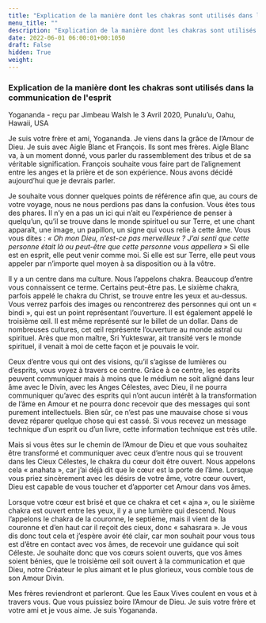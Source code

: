 ```yaml
---
title: "Explication de la manière dont les chakras sont utilisés dans la communication de l'esprit"
menu_title: ""
description: "Explication de la manière dont les chakras sont utilisés dans la communication de l'esprit"
date: 2022-06-01 06:00:01+00:1050
draft: False
hidden: True
weight:
---
```

### Explication de la manière dont les chakras sont utilisés dans la communication de l'esprit

Yogananda - reçu par Jimbeau Walsh le 3 Avril 2020, Punalu’u, Oahu, Hawaii, USA

Je suis votre frère et ami, Yogananda. Je viens dans la grâce de l’Amour de Dieu. Je suis avec Aigle Blanc et François. Ils sont mes frères. Aigle Blanc va, à un moment donné, vous parler du rassemblement des tribus et de sa véritable signification. François souhaite vous faire part de l’alignement entre les anges et la prière et de son expérience. Nous avons décidé aujourd’hui que je devrais parler.

Je souhaite vous donner quelques points de référence afin que, au cours de votre voyage, nous ne nous perdions pas dans la confusion. Vous êtes tous des phares. Il n’y en a pas un ici qui n’ait eu l’expérience de penser à quelqu’un, qu’il se trouve dans le monde spirituel ou sur Terre, et une chant apparaît, une image, un papillon, un signe qui vous relie à cette âme. Vous vous dites : *« Oh mon Dieu, n’est-ce pas merveilleux ? J’ai senti que cette personne était là ou peut-être que cette personne vous appellera »* Si elle est en esprit, elle peut venir comme moi. Si elle est sur Terre, elle peut vous appeler par n’importe quel moyen à sa disposition ou à la vôtre.

Il y a un centre dans ma culture. Nous l’appelons chakra. Beaucoup d’entre vous connaissent ce terme. Certains peut-être pas. Le sixième chakra, parfois appelé le chakra du Christ, se trouve entre les yeux et au-dessus. Vous verrez parfois des images ou rencontrerez des personnes qui ont un « bindi », qui est un point représentant l’ouverture. Il est également appelé le troisième œil. Il est même représenté sur le billet de un dollar. Dans de nombreuses cultures, cet œil représente l’ouverture au monde astral ou spirituel. Arès que mon maître, Sri Yukteswar, ait transité vers le monde spirituel, il venait à moi de cette façon et je pouvais le voir.

Ceux d’entre vous qui ont des visions, qu’il s’agisse de lumières ou d’esprits, vous voyez à travers ce centre. Grâce à ce centre, les esprits peuvent communiquer mais à moins que le médium ne soit aligné dans leur âme avec le Divin, avec les Anges Célestes, avec Dieu, il ne pourra communiquer qu’avec des esprits qui n’ont aucun intérêt à la transformation de l’âme en Amour et ne pourra donc recevoir que des messages qui sont purement intellectuels. Bien sûr, ce n’est pas une mauvaise chose si vous devez réparer quelque chose qui est cassé. Si vous recevez un message technique d’un esprit ou d’un livre, cette information technique est très utile.

Mais si vous êtes sur le chemin de l’Amour de Dieu et que vous souhaitez être transformé et communiquer avec ceux d’entre nous qui se trouvent dans les Cieux Célestes, le chakra du cœur doit être ouvert. Nous appelons cela « anahata », car j’ai déjà dit que le cœur est la porte de l’âme. Lorsque vous priez sincèrement avec les désirs de votre âme, votre cœur ouvert, Dieu est capable de vous toucher et d’apporter cet Amour dans vos âmes.

Lorsque votre cœur est brisé et que ce chakra et cet « ajna », ou le sixième chakra est ouvert entre les yeux, il y a une lumière qui descend. Nous l’appelons le chakra de la couronne, le septième, mais il vient de la couronne et d’en haut car il reçoit des cieux, donc « sahasrara ». Je vous dis donc tout cela et j’espère avoir été clair, car mon souhait pour vous tous est d’être en contact avec vos âmes, de recevoir une guidance qui soit Céleste. Je souhaite donc que vos cœurs soient ouverts, que vos âmes soient bénies, que le troisième œil soit ouvert à la communication et que Dieu, notre Créateur le plus aimant et le plus glorieux, vous comble tous de son Amour Divin.

Mes frères reviendront et parleront. Que les Eaux Vives coulent en vous et à travers vous. Que vous puissiez boire l’Amour de Dieu. Je suis votre frère et votre ami et je vous aime. Je suis Yogananda.
